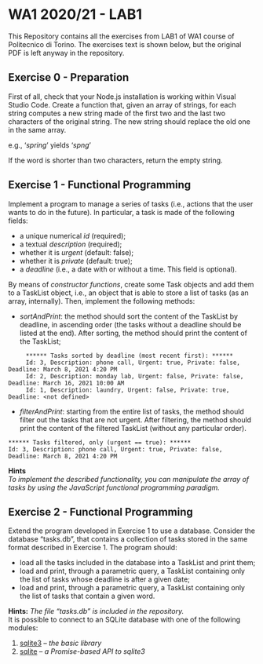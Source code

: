 # WA1 2020/21 - LAB1

This Repository contains all the exercises from LAB1 of WA1 course of Politecnico di Torino. The exercises text is shown below, but the original PDF is left anyway in the repository.

## Exercise 0 - Preparation

First of all, check that your Node.js installation is working within Visual Studio Code. Create a function that, given an array of strings, for each string computes a new string made of the first two and the last two characters of the original string. The new string should replace the old one in the same array.

e.g., ‘_spring_’ yields ‘_spng_’

If the word is shorter than two characters, return the empty string.

## Exercise 1 - Functional Programming

Implement a program to manage a series of tasks (i.e., actions that the user wants to do in the future). In particular, a task is made of the following fields:
* a unique numerical _id_ (required);
* a textual _description_ (required);
* whether it is _urgent_ (default: false);
* whether it is _private_ (default: true);
* a _deadline_ (i.e., a date with or without a time. This field is optional).

By means of _constructor functions_, create some Task objects and add them to a TaskList object, i.e., an object that is able to store a list of tasks (as an array, internally). Then, implement the following methods:

* _sortAndPrint_: the method should sort the content of the TaskList by deadline, in ascending order (the tasks without a deadline should be listed at the end). After sorting, the method should print the content of the TaskList;
~~~vctreestatus
     ****** Tasks sorted by deadline (most recent first): ****** 
     Id: 3, Description: phone call, Urgent: true, Private: false, Deadline: March 8, 2021 4:20 PM
     Id: 2, Description: monday lab, Urgent: false, Private: false, Deadline: March 16, 2021 10:00 AM
     Id: 1, Description: laundry, Urgent: false, Private: true, Deadline: <not defined>
~~~
* _filterAndPrint_: starting from the entire list of tasks, the method should filter out the tasks that are not urgent. After filtering, the method should print the content of the filtered TaskList (without any particular order).
~~~vctreestatus
****** Tasks filtered, only (urgent == true): ****** 
Id: 3, Description: phone call, Urgent: true, Private: false, Deadline: March 8, 2021 4:20 PM
~~~

**Hints**  
_To implement the described functionality, you can manipulate the array of tasks by using the JavaScript functional programming paradigm._

## Exercise 2 - Functional Programming

Extend the program developed in Exercise 1 to use a database. Consider the database “tasks.db”, that contains a collection of tasks stored in the same format described in Exercise 1. The program should:
* load all the tasks included in the database into a TaskList and print them;
* load and print, through a parametric query, a TaskList containing only the list of tasks whose deadline is after a given date;
* load and print, through a parametric query, a TaskList containing only the list of tasks that contain a given word.

**Hints:** _The file “tasks.db” is included in the repository._  
It is possible to connect to an SQLite database with one of the following modules:
1. [sqlite3](https://www.npmjs.com/package/sqlite3) – _the basic library_
2. [sqlite](https://www.npmjs.com/package/sqlite) – _a Promise-based API to sqlite3_